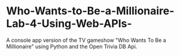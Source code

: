 # Who-Wants-to-Be-a-Millionaire-Lab-4-Using-Web-APIs-
A console app version of the TV gameshow "Who Wants To Be a Millionaire" using Python and the Open Trivia DB Api.
